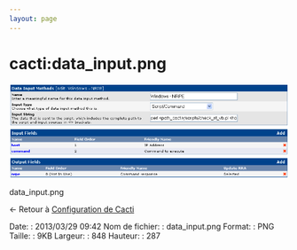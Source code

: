 ```yaml
---
layout: page
---
```


cacti:data\_input.png
=====================

[![data\_input.png](../../assets/media/cacti/data_input.png@cache=&w=848&h=287 "data_input.png")](../../assets/media/cacti/data_input.png@cache= "Afficher le fichier original")

data\_input.png

← Retour à [Configuration de
Cacti](../../cacti/configuration.html "cacti:configuration")

Date:
:   2013/03/29 09:42
Nom de fichier:
:   data\_input.png
Format:
:   PNG
Taille:
:   9KB
Largeur:
:   848
Hauteur:
:   287

